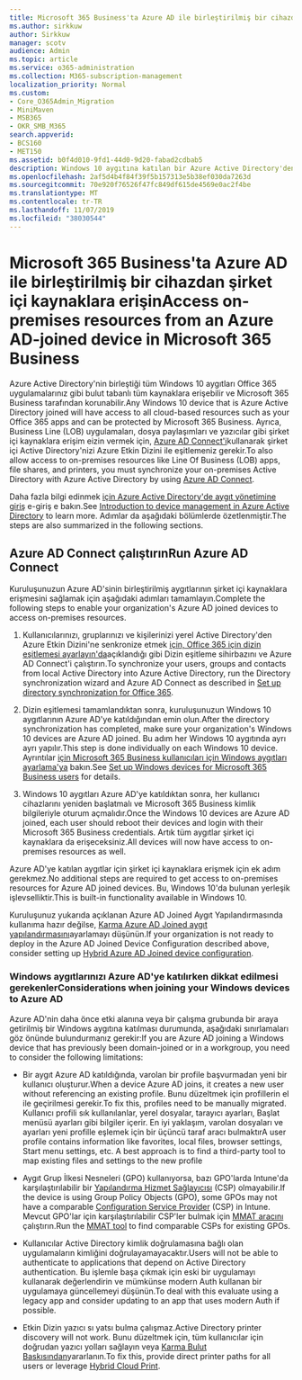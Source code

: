 ```yaml
---
title: Microsoft 365 Business'ta Azure AD ile birleştirilmiş bir cihazdan şirket içi kaynaklara erişin
ms.author: sirkkuw
author: Sirkkuw
manager: scotv
audience: Admin
ms.topic: article
ms.service: o365-administration
ms.collection: M365-subscription-management
localization_priority: Normal
ms.custom:
- Core_O365Admin_Migration
- MiniMaven
- MSB365
- OKR_SMB_M365
search.appverid:
- BCS160
- MET150
ms.assetid: b0f4d010-9fd1-44d0-9d20-fabad2cdbab5
description: Windows 10 aygıtına katılan bir Azure Active Directory'den Line Of Business uygulamaları, dosya paylaşımları ve yazıcılar gibi şirket içi kaynaklara nasıl erişebilirsiniz öğrenin.
ms.openlocfilehash: 2af5d4b4f84f39f5b157313e5b38ef030da7263d
ms.sourcegitcommit: 70e920f76526f47fc849df615de4569e0ac2f4be
ms.translationtype: MT
ms.contentlocale: tr-TR
ms.lasthandoff: 11/07/2019
ms.locfileid: "38030544"
---
```

# <a name="access-on-premises-resources-from-an-azure-ad-joined-device-in-microsoft-365-business"></a><span data-ttu-id="8c729-103">Microsoft 365 Business'ta Azure AD ile birleştirilmiş bir cihazdan şirket içi kaynaklara erişin</span><span class="sxs-lookup"><span data-stu-id="8c729-103">Access on-premises resources from an Azure AD-joined device in Microsoft 365 Business</span></span>

<span data-ttu-id="8c729-104">Azure Active Directory'nin birleştiği tüm Windows 10 aygıtları Office 365 uygulamalarınız gibi bulut tabanlı tüm kaynaklara erişebilir ve Microsoft 365 Business tarafından korunabilir.</span><span class="sxs-lookup"><span data-stu-id="8c729-104">Any Windows 10 device that is Azure Active Directory joined will have access to all cloud-based resources such as your Office 365 apps and can be protected by Microsoft 365 Business.</span></span> <span data-ttu-id="8c729-105">Ayrıca, Business Line (LOB) uygulamaları, dosya paylaşımları ve yazıcılar gibi şirket içi kaynaklara erişim eizin vermek için, [Azure AD Connect'i](https://docs.microsoft.com/azure/active-directory/connect/active-directory-aadconnect)kullanarak şirket içi Active Directory'nizi Azure Etkin Dizini ile eşitlemeniz gerekir.</span><span class="sxs-lookup"><span data-stu-id="8c729-105">To also allow access to on-premises resources like Line Of Business (LOB) apps, file shares, and printers, you must synchronize your on-premises Active Directory with Azure Active Directory by using [Azure AD Connect](https://docs.microsoft.com/azure/active-directory/connect/active-directory-aadconnect).</span></span> 

<span data-ttu-id="8c729-106">Daha fazla bilgi edinmek [için Azure Active Directory'de aygıt yönetimine giriş](https://docs.microsoft.com/azure/active-directory/device-management-introduction) e-giriş e bakın.</span><span class="sxs-lookup"><span data-stu-id="8c729-106">See [Introduction to device management in Azure Active Directory](https://docs.microsoft.com/azure/active-directory/device-management-introduction) to learn more.</span></span>
<span data-ttu-id="8c729-107">Adımlar da aşağıdaki bölümlerde özetlenmiştir.</span><span class="sxs-lookup"><span data-stu-id="8c729-107">The steps are also summarized in the following sections.</span></span>

## <a name="run-azure-ad-connect"></a><span data-ttu-id="8c729-108">Azure AD Connect çalıştırın</span><span class="sxs-lookup"><span data-stu-id="8c729-108">Run Azure AD Connect</span></span>

<span data-ttu-id="8c729-109">Kuruluşunuzun Azure AD'sinin birleştirilmiş aygıtlarının şirket içi kaynaklara erişmesini sağlamak için aşağıdaki adımları tamamlayın.</span><span class="sxs-lookup"><span data-stu-id="8c729-109">Complete the following steps to enable your organization's Azure AD joined devices to access on-premises resources.</span></span>
  
1. <span data-ttu-id="8c729-110">Kullanıcılarınızı, gruplarınızı ve kişilerinizi yerel Active Directory'den Azure Etkin Dizini'ne senkronize etmek [için, Office 365 için dizin eşitlemesi ayarlayın'da](https://support.office.com/article/1b3b5318-6977-42ed-b5c7-96fa74b08846)açıklandığı gibi Dizin eşitleme sihirbazını ve Azure AD Connect'i çalıştırın.</span><span class="sxs-lookup"><span data-stu-id="8c729-110">To synchronize your users, groups and contacts from local Active Directory into Azure Active Directory, run the Directory synchronization wizard and Azure AD Connect as described in [Set up directory synchronization for Office 365](https://support.office.com/article/1b3b5318-6977-42ed-b5c7-96fa74b08846).</span></span>
    
2. <span data-ttu-id="8c729-111">Dizin eşitlemesi tamamlandıktan sonra, kuruluşunuzun Windows 10 aygıtlarının Azure AD'ye katıldığından emin olun.</span><span class="sxs-lookup"><span data-stu-id="8c729-111">After the directory synchronization has completed, make sure your organization's Windows 10 devices are Azure AD joined.</span></span> <span data-ttu-id="8c729-112">Bu adım her Windows 10 aygıtında ayrı ayrı yapılır.</span><span class="sxs-lookup"><span data-stu-id="8c729-112">This step is done individually on each Windows 10 device.</span></span> <span data-ttu-id="8c729-113">Ayrıntılar [için Microsoft 365 Business kullanıcıları için Windows aygıtları ayarlama'ya](set-up-windows-devices.md) bakın.</span><span class="sxs-lookup"><span data-stu-id="8c729-113">See [Set up Windows devices for Microsoft 365 Business users](set-up-windows-devices.md) for details.</span></span> 
    
3. <span data-ttu-id="8c729-114">Windows 10 aygıtları Azure AD'ye katıldıktan sonra, her kullanıcı cihazlarını yeniden başlatmalı ve Microsoft 365 Business kimlik bilgileriyle oturum açmalıdır.</span><span class="sxs-lookup"><span data-stu-id="8c729-114">Once the Windows 10 devices are Azure AD joined, each user should reboot their devices and login with their Microsoft 365 Business credentials.</span></span> <span data-ttu-id="8c729-115">Artık tüm aygıtlar şirket içi kaynaklara da erişeceksiniz.</span><span class="sxs-lookup"><span data-stu-id="8c729-115">All devices will now have access to on-premises resources as well.</span></span>
    
<span data-ttu-id="8c729-116">Azure AD'ye katılan aygıtlar için şirket içi kaynaklara erişmek için ek adım gerekmez.</span><span class="sxs-lookup"><span data-stu-id="8c729-116">No additional steps are required to get access to on-premises resources for Azure AD joined devices.</span></span> <span data-ttu-id="8c729-117">Bu, Windows 10'da bulunan yerleşik işlevselliktir.</span><span class="sxs-lookup"><span data-stu-id="8c729-117">This is built-in functionality available in Windows 10.</span></span> 
  
<span data-ttu-id="8c729-118">Kuruluşunuz yukarıda açıklanan Azure AD Joined Aygıt Yapılandırmasında kullanıma hazır değilse, [Karma Azure AD Joined aygıt yapılandırmasını](manage-windows-devices.md)ayarlamayı düşünün.</span><span class="sxs-lookup"><span data-stu-id="8c729-118">If your organization is not ready to deploy in the Azure AD Joined Device Configuration described above, consider setting up [Hybrid Azure AD Joined device configuration](manage-windows-devices.md).</span></span>
  
### <a name="considerations-when-joining-your-windows-devices-to-azure-ad"></a><span data-ttu-id="8c729-119">Windows aygıtlarınızı Azure AD'ye katılırken dikkat edilmesi gerekenler</span><span class="sxs-lookup"><span data-stu-id="8c729-119">Considerations when joining your Windows devices to Azure AD</span></span>

<span data-ttu-id="8c729-120">Azure AD'nin daha önce etki alanına veya bir çalışma grubunda bir araya getirilmiş bir Windows aygıtına katılması durumunda, aşağıdaki sınırlamaları göz önünde bulundurmanız gerekir:</span><span class="sxs-lookup"><span data-stu-id="8c729-120">If you are Azure AD joining a Windows device that has previously been domain-joined or in a workgroup, you need to consider the following limitations:</span></span>
  
- <span data-ttu-id="8c729-121">Bir aygıt Azure AD katıldığında, varolan bir profile başvurmadan yeni bir kullanıcı oluşturur.</span><span class="sxs-lookup"><span data-stu-id="8c729-121">When a device Azure AD joins, it creates a new user without referencing an existing profile.</span></span> <span data-ttu-id="8c729-122">Bunu düzeltmek için profillerin el ile geçirilmesi gerekir.</span><span class="sxs-lookup"><span data-stu-id="8c729-122">To fix this, profiles need to be manually migrated.</span></span> <span data-ttu-id="8c729-123">Kullanıcı profili sık kullanılanlar, yerel dosyalar, tarayıcı ayarları, Başlat menüsü ayarları gibi bilgiler içerir. En iyi yaklaşım, varolan dosyaları ve ayarları yeni profille eşlemek için bir üçüncü taraf aracı bulmaktır</span><span class="sxs-lookup"><span data-stu-id="8c729-123">A user profile contains information like favorites, local files, browser settings, Start menu settings, etc. A best approach is to find a third-party tool to map existing files and settings to the new profile</span></span>

- <span data-ttu-id="8c729-124">Aygıt Grup İlkesi Nesneleri (GPO) kullanıyorsa, bazı GPO'larda Intune'da karşılaştırılabilir bir [Yapılandırma Hizmet Sağlayıcısı](https://docs.microsoft.com/windows/configuration/provisioning-packages/how-it-pros-can-use-configuration-service-providers) (CSP) olmayabilir.</span><span class="sxs-lookup"><span data-stu-id="8c729-124">If the device is using Group Policy Objects (GPO), some GPOs may not have a comparable [Configuration Service Provider](https://docs.microsoft.com/windows/configuration/provisioning-packages/how-it-pros-can-use-configuration-service-providers) (CSP) in Intune.</span></span> <span data-ttu-id="8c729-125">Mevcut GPO'lar için karşılaştırılabilir CSP'ler bulmak için [MMAT aracını](https://www.microsoft.com/download/details.aspx?id=45520) çalıştırın.</span><span class="sxs-lookup"><span data-stu-id="8c729-125">Run the [MMAT tool](https://www.microsoft.com/download/details.aspx?id=45520) to find comparable CSPs for existing GPOs.</span></span>

- <span data-ttu-id="8c729-126">Kullanıcılar Active Directory kimlik doğrulamasına bağlı olan uygulamaların kimliğini doğrulayamayacaktır.</span><span class="sxs-lookup"><span data-stu-id="8c729-126">Users will not be able to authenticate to applications that depend on Active Directory authentication.</span></span> <span data-ttu-id="8c729-127">Bu işlemle başa çıkmak için eski bir uygulamayı kullanarak değerlendirin ve mümkünse modern Auth kullanan bir uygulamaya güncellemeyi düşünün.</span><span class="sxs-lookup"><span data-stu-id="8c729-127">To deal with this evaluate using a legacy app and consider updating to an app that uses modern Auth if possible.</span></span>

- <span data-ttu-id="8c729-128">Etkin Dizin yazıcı sı yatsı bulma çalışmaz.</span><span class="sxs-lookup"><span data-stu-id="8c729-128">Active Directory printer discovery will not work.</span></span> <span data-ttu-id="8c729-129">Bunu düzeltmek için, tüm kullanıcılar için doğrudan yazıcı yolları sağlayın veya [Karma Bulut Baskısından](https://docs.microsoft.com/windows-server/administration/hybrid-cloud-print/hybrid-cloud-print-deploy)yararlanın.</span><span class="sxs-lookup"><span data-stu-id="8c729-129">To fix this, provide direct printer paths for all users or leverage [Hybrid Cloud Print](https://docs.microsoft.com/windows-server/administration/hybrid-cloud-print/hybrid-cloud-print-deploy).</span></span>
